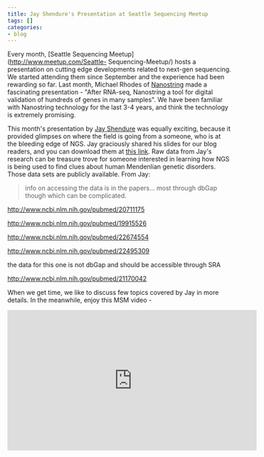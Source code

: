 ```yaml
---
title: Jay Shendure's Presentation at Seattle Sequencing Meetup
tags: []
categories:
- blog
---
```

Every month, [Seattle Sequencing Meetup](http://www.meetup.com/Seattle-
Sequencing-Meetup/) hosts a presentation on cutting edge developments related
to next-gen sequencing. We started attending them since September and the
experience had been rewarding so far. Last month, Michael Rhodes of
[Nanostring](http://www.nanostring.com/) made a fascinating presentation -
"After RNA-seq, Nanostring a tool for digital validation of hundreds of genes
in many samples". We have been familiar with Nanostring technology for the
last 3-4 years, and think the technology is extremely promising.
<!--more-->

This month's presentation by [Jay
Shendure](http://www.gs.washington.edu/faculty/shendure.htm) was equally
exciting, because it provided glimpses on where the field is going from a
someone, who is at the bleeding edge of NGS. Jay graciously shared his slides
for our blog readers, and you can download them at [this
link](http://www.homolog.us/download/Jay-Shendure-Seattle-Meetup.pdf). Raw
data from Jay's research can be treasure trove for someone interested in
learning how NGS is being used to find clues about human Mendenlian genetic
disorders. Those data sets are publicly available. From Jay:

> info on accessing the data is in the papers... most through dbGap though
which can be complicated.

http://www.ncbi.nlm.nih.gov/pubmed/20711175

http://www.ncbi.nlm.nih.gov/pubmed/19915526

http://www.ncbi.nlm.nih.gov/pubmed/22674554

http://www.ncbi.nlm.nih.gov/pubmed/22495309

the data for this one is not dbGap and should be accessible through SRA

http://www.ncbi.nlm.nih.gov/pubmed/21170042

When we get time, we like to discuss few topics covered by Jay in more
details. In the meanwhile, enjoy this MSM video -

<iframe width="560" height="315" src="http://www.youtube.com/embed/-W-gfiRoTIk" frameborder="0"> </iframe>

